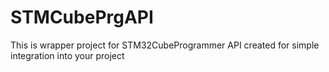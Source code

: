 # STMCubePrgAPI
This is wrapper project for STM32CubeProgrammer API created for simple integration into your project
